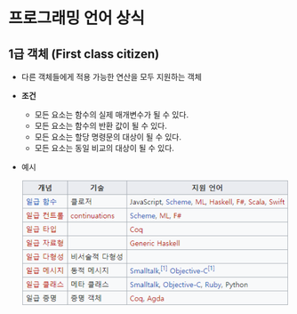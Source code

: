 # 프로그래밍 언어 상식

## 1급 객체 (First class citizen)

- 다른 객체들에게 적용 가능한 연산을 모두 지원하는 객체
- **조건**
  - 모든 요소는 함수의 실제 매개변수가 될 수 있다.
  - 모든 요소는 함수의 반환 값이 될 수 있다.
  - 모든 요소는 할당 명령문의 대상이 될 수 있다.
  - 모든 요소는 동일 비교의 대상이 될 수 있다.

- 예시

  ![FirstClassCitizen](..\images\02_Language\firstClassCitizen.PNG)


